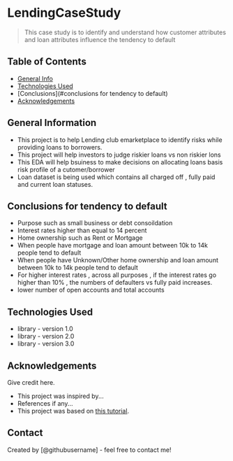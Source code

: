 # LendingCaseStudy
> This case study is to identify and understand how customer attributes and loan attributes influence the tendency to default


## Table of Contents
* [General Info](#general-information)
* [Technologies Used](#technologies-used)
* [Conclusions](#conclusions for tendency to default)
* [Acknowledgements](#acknowledgements)

<!-- You can include any other section that is pertinent to your problem -->

## General Information
- This project is to help Lending club emarketplace to identify risks while providing loans to borrowers.
- This project will help investors to judge riskier loans vs non riskier lons
- This EDA will help bsuiness to make decisions on allocating loans basis risk profile of a cutomer/borrower
- Loan dataset is being used which contains all charged off , fully paid and current loan statuses.

<!-- You don't have to answer all the questions - just the ones relevant to your project. -->

## Conclusions for tendency to default
- Purpose such as small business or debt consoildation
- Interest rates higher than equal to 14 percent
- Home ownership such as Rent or Mortgage
- When people have mortgage and loan amount between 10k to 14k people tend to default
- When people have Unknown/Other home ownership and loan amount between 10k to 14k people tend to default
- For higher interest rates , across all purposes , if the interest rates go higher than 10% , the numbers of defaulters vs fully paid increases.
- lower number of open accounts and total accounts 


<!-- You don't have to answer all the questions - just the ones relevant to your project. -->


## Technologies Used
- library - version 1.0
- library - version 2.0
- library - version 3.0

<!-- As the libraries versions keep on changing, it is recommended to mention the version of library used in this project -->

## Acknowledgements
Give credit here.
- This project was inspired by...
- References if any...
- This project was based on [this tutorial](https://www.example.com).


## Contact
Created by [@githubusername] - feel free to contact me!


<!-- Optional -->
<!-- ## License -->
<!-- This project is open source and available under the [... License](). -->

<!-- You don't have to include all sections - just the one's relevant to your project -->
